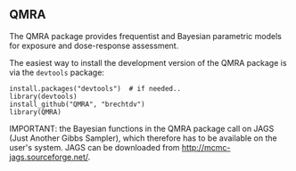 ## QMRA

The QMRA package provides frequentist and Bayesian parametric models for exposure and dose-response assessment.

The easiest way to install the development version of the QMRA package is via the `devtools` package:

    install.packages("devtools")  # if needed..
    library(devtools)
    install_github("QMRA", "brechtdv")
	library(QMRA)

IMPORTANT: the Bayesian functions in the QMRA package call on JAGS (Just Another Gibbs Sampler), which therefore has to be available on the user's system. JAGS can be downloaded from http://mcmc-jags.sourceforge.net/.